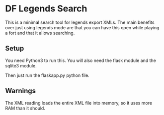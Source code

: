 # DF Legends Search
This is a minimal search tool for legends export XMLs. The main benefits over just using legends mode are that you can have this open while playing a fort and that it allows searching.
## Setup
You need Python3 to run this. You will also need the flask module and the sqlite3 module.

Then just run the flaskapp.py python file.
## Warnings
The XML reading loads the entire XML file into memory, so it uses more RAM than it should.
